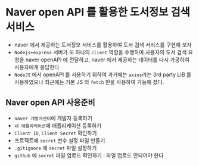 # Naver open API 를 활용한 도서정보 검색서비스

- naver 에서 제공하는 도서정보 서비스를 활용하여 도서 검색 서비스를 구현해 보자
- `Nodejs+express` 서버가 또 하나의 `client` 역할을 수행하여 사용자의 도서 검색 요청을 naver openAPI 에 전달하고, naver 에서 제공하는 데이터를 다시 가공하여 사용자에게 응답한다
- `NodeJS` 에서 openAPI 를 사용하기 위하여 과거에는 `axios`라는 3rd party LIB 를 사용하였으나 최근에는 기본 JS 의 `fetch` 만을 사용하여 가능해 졌다.

## Naver open API 사용준비

- `naver 개발자센터`에 개발자 등록하기
- `내 애플리케이션`에 애플리케이션 등록하기
- `Client ID`, `Client Secret` 확인하기
- 프로젝트에 `secret` 변수 설정 파일 만들기
- `.gitignore` 에 `secret` 파일 설정하기
- `github` 에 `secret` 파일 업로드 확인하기 : 파일 업로드 안되어야 한다
